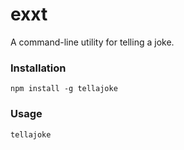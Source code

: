 # exxt
A command-line utility for telling a joke.

### Installation

```
npm install -g tellajoke
```

### Usage

```
tellajoke
```